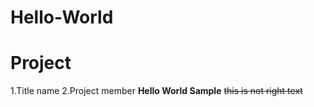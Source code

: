 # Hello-World
# Project
1.Title name
2.Project member
**Hello World Sample**
~~this is not right text~~

